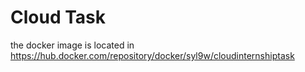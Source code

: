 # Cloud Task

the docker image is located in https://hub.docker.com/repository/docker/syl9w/cloudinternshiptask
